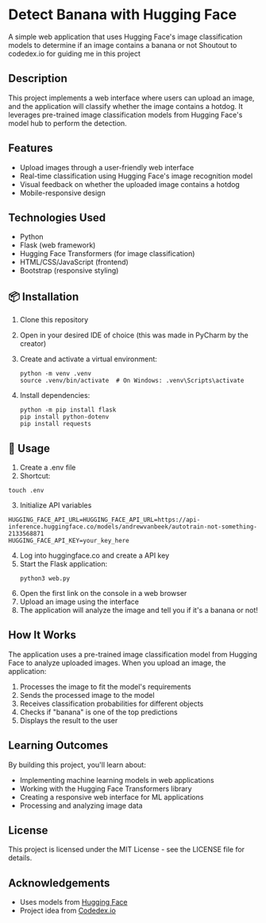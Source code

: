 #  Detect Banana with Hugging Face

A simple web application that uses Hugging Face's image classification models to determine if an image contains a banana or not
Shoutout to codedex.io for guiding me in this project

##  Description

This project implements a web interface where users can upload an image, and the application will classify whether the image contains a hotdog. It leverages pre-trained image classification models from Hugging Face's model hub to perform the detection.

##  Features

- Upload images through a user-friendly web interface
- Real-time classification using Hugging Face's image recognition model
- Visual feedback on whether the uploaded image contains a hotdog
- Mobile-responsive design

## Technologies Used

- Python
- Flask (web framework)
- Hugging Face Transformers (for image classification)
- HTML/CSS/JavaScript (frontend)
- Bootstrap (responsive styling)

## 📦 Installation

1. Clone this repository
2. Open in your desired IDE of choice (this was made in PyCharm by the creator)
3. Create and activate a virtual environment:
   ```
   python -m venv .venv
   source .venv/bin/activate  # On Windows: .venv\Scripts\activate
   ```

3. Install dependencies:
   ```
   python -m pip install flask
   pip install python-dotenv
   pip install requests
   ```

## 🔧 Usage

1. Create a .env file
2. Shortcut:
```
touch .env
```
3. Initialize API variables
```
HUGGING_FACE_API_URL=HUGGING_FACE_API_URL=https://api-inference.huggingface.co/models/andrewvanbeek/autotrain-not-something-2133568871
HUGGING_FACE_API_KEY=your_key_here
```
4. Log into huggingface.co and create a API key
5. Start the Flask application:
   ```
   python3 web.py
   ```
6. Open the first link on the console in a web browser
7. Upload an image using the interface
8. The application will analyze the image and tell you if it's a banana or not!

## How It Works

The application uses a pre-trained image classification model from Hugging Face to analyze uploaded images. When you upload an image, the application:

1. Processes the image to fit the model's requirements
2. Sends the processed image to the model
3. Receives classification probabilities for different objects
4. Checks if "banana" is one of the top predictions
5. Displays the result to the user

## Learning Outcomes

By building this project, you'll learn about:
- Implementing machine learning models in web applications
- Working with the Hugging Face Transformers library
- Creating a responsive web interface for ML applications
- Processing and analyzing image data

## License

This project is licensed under the MIT License - see the LICENSE file for details.

## Acknowledgements

- Uses models from [Hugging Face](https://huggingface.co/)
- Project idea from [Codedex.io](https://www.codedex.io/projects/detect-hotdog-with-hugging-face)
